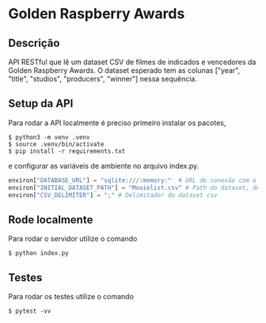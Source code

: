 # Golden Raspberry Awards

## Descrição
API RESTful que lê um dataset CSV de filmes de indicados e vencedores da Golden Raspberry Awards. O dataset esperado tem as colunas ["year", "title", "studios", "producers", "winner"] nessa sequência.

## Setup da API
Para rodar a API localmente é preciso primeiro instalar os pacotes,
```shell
$ python3 -m venv .venv
$ source .venv/bin/activate
$ pip install -r requirements.txt
```

e configurar as variáveis de ambiente no arquivo index.py.
```python
environ["DATABASE_URL"] = "sqlite:///:memory:"  # URL de conexão com o banco de dados
environ["INITIAL_DATASET_PATH"] = "Movielist.csv" # Path do dataset, dê preferência por utilizar o path absoluto
environ["CSV_DELIMITER"] = ";" # Delimitador do dataset csv
```

## Rode localmente
Para rodar o servidor utilize o comando
```shell
$ python index.py
```

## Testes
Para rodar os testes utilize o comando
```shell
$ pytest -vv
```
